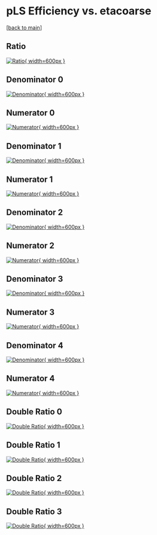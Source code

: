 # pLS Efficiency vs. etacoarse

[[back to main](./)]



## Ratio

[![Ratio](../mtv/var/pLS_base_0_0_eff_etacoarse.png){ width=600px }](../mtv/var/pLS_base_0_0_eff_etacoarse.pdf)

## Denominator 0

[![Denominator](../mtv/den/pLS_base_0_0_eff_etacoarse_den0.png){ width=600px }](../mtv/den/pLS_base_0_0_eff_etacoarse_den0.pdf)

## Numerator 0

[![Numerator](../mtv/num/pLS_base_0_0_eff_etacoarse_num0.png){ width=600px }](../mtv/num/pLS_base_0_0_eff_etacoarse_num0.pdf)

## Denominator 1

[![Denominator](../mtv/den/pLS_base_0_0_eff_etacoarse_den1.png){ width=600px }](../mtv/den/pLS_base_0_0_eff_etacoarse_den1.pdf)

## Numerator 1

[![Numerator](../mtv/num/pLS_base_0_0_eff_etacoarse_num1.png){ width=600px }](../mtv/num/pLS_base_0_0_eff_etacoarse_num1.pdf)

## Denominator 2

[![Denominator](../mtv/den/pLS_base_0_0_eff_etacoarse_den2.png){ width=600px }](../mtv/den/pLS_base_0_0_eff_etacoarse_den2.pdf)

## Numerator 2

[![Numerator](../mtv/num/pLS_base_0_0_eff_etacoarse_num2.png){ width=600px }](../mtv/num/pLS_base_0_0_eff_etacoarse_num2.pdf)

## Denominator 3

[![Denominator](../mtv/den/pLS_base_0_0_eff_etacoarse_den3.png){ width=600px }](../mtv/den/pLS_base_0_0_eff_etacoarse_den3.pdf)

## Numerator 3

[![Numerator](../mtv/num/pLS_base_0_0_eff_etacoarse_num3.png){ width=600px }](../mtv/num/pLS_base_0_0_eff_etacoarse_num3.pdf)

## Denominator 4

[![Denominator](../mtv/den/pLS_base_0_0_eff_etacoarse_den4.png){ width=600px }](../mtv/den/pLS_base_0_0_eff_etacoarse_den4.pdf)

## Numerator 4

[![Numerator](../mtv/num/pLS_base_0_0_eff_etacoarse_num4.png){ width=600px }](../mtv/num/pLS_base_0_0_eff_etacoarse_num4.pdf)

## Double Ratio 0

[![Double Ratio](../mtv/ratio/pLS_base_0_0_eff_etacoarse_ratio0.png){ width=600px }](../mtv/ratio/pLS_base_0_0_eff_etacoarse_ratio0.pdf)

## Double Ratio 1

[![Double Ratio](../mtv/ratio/pLS_base_0_0_eff_etacoarse_ratio1.png){ width=600px }](../mtv/ratio/pLS_base_0_0_eff_etacoarse_ratio1.pdf)

## Double Ratio 2

[![Double Ratio](../mtv/ratio/pLS_base_0_0_eff_etacoarse_ratio2.png){ width=600px }](../mtv/ratio/pLS_base_0_0_eff_etacoarse_ratio2.pdf)

## Double Ratio 3

[![Double Ratio](../mtv/ratio/pLS_base_0_0_eff_etacoarse_ratio3.png){ width=600px }](../mtv/ratio/pLS_base_0_0_eff_etacoarse_ratio3.pdf)

